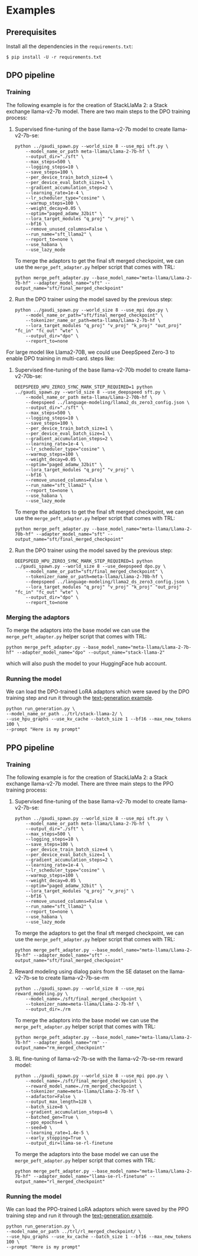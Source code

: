 # Examples


## Prerequisites

Install all the dependencies in the `requirements.txt`:

```
$ pip install -U -r requirements.txt
```

## DPO pipeline

### Training

The following example is for the creation of StackLlaMa 2: a Stack exchange llama-v2-7b model.
There are two main steps to the DPO training process:
1. Supervised fine-tuning of the base llama-v2-7b model to create llama-v2-7b-se:

    ```
    python ../gaudi_spawn.py --world_size 8 --use_mpi sft.py \
        --model_name_or_path meta-llama/Llama-2-7b-hf \
        --output_dir="./sft" \
        --max_steps=500 \
        --logging_steps=10 \
        --save_steps=100 \
        --per_device_train_batch_size=4 \
        --per_device_eval_batch_size=1 \
        --gradient_accumulation_steps=2 \
        --learning_rate=1e-4 \
        --lr_scheduler_type="cosine" \
        --warmup_steps=100 \
        --weight_decay=0.05 \
        --optim="paged_adamw_32bit" \
        --lora_target_modules "q_proj" "v_proj" \
        --bf16 \
        --remove_unused_columns=False \
        --run_name="sft_llama2" \
        --report_to=none \
        --use_habana \
        --use_lazy_mode
    ```
    To merge the adaptors to get the final sft merged checkpoint, we can use the `merge_peft_adapter.py` helper script that comes with TRL:
    ```
    python merge_peft_adapter.py --base_model_name="meta-llama/Llama-2-7b-hf" --adapter_model_name="sft" --output_name="sft/final_merged_checkpoint"
    ```

2. Run the DPO trainer using the model saved by the previous step:
    ```
    python ../gaudi_spawn.py --world_size 8 --use_mpi dpo.py \
        --model_name_or_path="sft/final_merged_checkpoint" \
        --tokenizer_name_or_path=meta-llama/Llama-2-7b-hf \
        --lora_target_modules "q_proj" "v_proj" "k_proj" "out_proj" "fc_in" "fc_out" "wte" \
        --output_dir="dpo" \
        --report_to=none
    ```
For large model like Llama2-70B, we could use DeepSpeed Zero-3 to enable DPO training in multi-card.
steps like:
1. Supervised fine-tuning of the base llama-v2-70b model to create llama-v2-70b-se:

    ```
    DEEPSPEED_HPU_ZERO3_SYNC_MARK_STEP_REQUIRED=1 python ../gaudi_spawn.py --world_size 8 --use_deepspeed sft.py \
        --model_name_or_path meta-llama/Llama-2-70b-hf \
        --deepspeed ../language-modeling/llama2_ds_zero3_config.json \
        --output_dir="./sft" \
        --max_steps=500 \
        --logging_steps=10 \
        --save_steps=100 \
        --per_device_train_batch_size=1 \
        --per_device_eval_batch_size=1 \
        --gradient_accumulation_steps=2 \
        --learning_rate=1e-4 \
        --lr_scheduler_type="cosine" \
        --warmup_steps=100 \
        --weight_decay=0.05 \
        --optim="paged_adamw_32bit" \
        --lora_target_modules "q_proj" "v_proj" \
        --bf16 \
        --remove_unused_columns=False \
        --run_name="sft_llama2" \
        --report_to=none \
        --use_habana \
        --use_lazy_mode
    ```
    To merge the adaptors to get the final sft merged checkpoint, we can use the `merge_peft_adapter.py` helper script that comes with TRL:
    ```
    python merge_peft_adapter.py --base_model_name="meta-llama/Llama-2-70b-hf" --adapter_model_name="sft" --output_name="sft/final_merged_checkpoint"
    ```

2. Run the DPO trainer using the model saved by the previous step:
    ```
    DEEPSPEED_HPU_ZERO3_SYNC_MARK_STEP_REQUIRED=1 python ../gaudi_spawn.py --world_size 8 --use_deepspeed dpo.py \
        --model_name_or_path="sft/final_merged_checkpoint" \
        --tokenizer_name_or_path=meta-llama/Llama-2-70b-hf \
        --deepspeed ../language-modeling/llama2_ds_zero3_config.json \
        --lora_target_modules "q_proj" "v_proj" "k_proj" "out_proj" "fc_in" "fc_out" "wte" \
        --output_dir="dpo" \
        --report_to=none
    ```


### Merging the adaptors

To merge the adaptors into the base model we can use the `merge_peft_adapter.py` helper script that comes with TRL:

```
python merge_peft_adapter.py --base_model_name="meta-llama/Llama-2-7b-hf" --adapter_model_name="dpo" --output_name="stack-llama-2"
```

which will also push the model to your HuggingFace hub account.

### Running the model

We can load the DPO-trained LoRA adaptors which were saved by the DPO training step and run it through the [text-generation example](https://github.com/huggingface/optimum-habana/tree/main/examples/text-generation).

```
python run_generation.py \
--model_name_or_path ../trl/stack-llama-2/ \
--use_hpu_graphs --use_kv_cache --batch_size 1 --bf16 --max_new_tokens 100 \
--prompt "Here is my prompt"

```


## PPO pipeline

### Training

The following example is for the creation of StackLlaMa 2: a Stack exchange llama-v2-7b model.
There are three main steps to the PPO training process:
1. Supervised fine-tuning of the base llama-v2-7b model to create llama-v2-7b-se:
    ```
    python ../gaudi_spawn.py --world_size 8 --use_mpi sft.py \
        --model_name_or_path meta-llama/Llama-2-7b-hf \
        --output_dir="./sft" \
        --max_steps=500 \
        --logging_steps=10 \
        --save_steps=100 \
        --per_device_train_batch_size=4 \
        --per_device_eval_batch_size=1 \
        --gradient_accumulation_steps=2 \
        --learning_rate=1e-4 \
        --lr_scheduler_type="cosine" \
        --warmup_steps=100 \
        --weight_decay=0.05 \
        --optim="paged_adamw_32bit" \
        --lora_target_modules "q_proj" "v_proj" \
        --bf16 \
        --remove_unused_columns=False \
        --run_name="sft_llama2" \
        --report_to=none \
        --use_habana \
        --use_lazy_mode
    ```
    To merge the adaptors to get the final sft merged checkpoint, we can use the `merge_peft_adapter.py` helper script that comes with TRL:
    ```
    python merge_peft_adapter.py --base_model_name="meta-llama/Llama-2-7b-hf" --adapter_model_name="sft" --output_name="sft/final_merged_checkpoint"
    ```
2. Reward modeling using dialog pairs from the SE dataset on the llama-v2-7b-se to create llama-v2-7b-se-rm
    ```
    python ../gaudi_spawn.py --world_size 8 --use_mpi reward_modeling.py \
        --model_name=./sft/final_merged_checkpoint \
        --tokenizer_name=meta-llama/Llama-2-7b-hf \
        --output_dir=./rm
    ```
    To merge the adaptors into the base model we can use the `merge_peft_adapter.py` helper script that comes with TRL:

    ```
    python merge_peft_adapter.py --base_model_name="meta-llama/Llama-2-7b-hf" --adapter_model_name="rm" --output_name="rm_merged_checkpoint"
    ```

3. RL fine-tuning of llama-v2-7b-se with the llama-v2-7b-se-rm reward model:
    ```
    python ../gaudi_spawn.py --world_size 8 --use_mpi ppo.py \
        --model_name=./sft/final_merged_checkpoint \
        --reward_model_name=./rm_merged_checkpoint \
        --tokenizer_name=meta-llama/Llama-2-7b-hf \
        --adafactor=False \
        --output_max_length=128 \
        --batch_size=8 \
        --gradient_accumulation_steps=8 \
        --batched_gen=True \
        --ppo_epochs=4 \
        --seed=0 \
        --learning_rate=1.4e-5 \
        --early_stopping=True \
        --output_dir=llama-se-rl-finetune
    ```
    To merge the adaptors into the base model we can use the `merge_peft_adapter.py` helper script that comes with TRL:

    ```
    python merge_peft_adapter.py --base_model_name="meta-llama/Llama-2-7b-hf" --adapter_model_name="llama-se-rl-finetune" --output_name="rl_merged_checkpoint"
    ```

### Running the model
We can load the PPO-trained LoRA adaptors which were saved by the PPO training step and run it through the [text-generation example](https://github.com/huggingface/optimum-habana/tree/main/examples/text-generation).

```
python run_generation.py \
--model_name_or_path ../trl/rl_merged_checkpoint/ \
--use_hpu_graphs --use_kv_cache --batch_size 1 --bf16 --max_new_tokens 100 \
--prompt "Here is my prompt"
```

